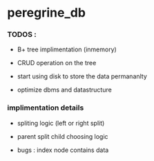 # peregrine_db

### TODOS :
- B+ tree implimentation (inmemory)
- CRUD operation on the tree

- start using disk to store the data permananlty
- optimize dbms and datastructure


### implimentation details

- spliting logic (left or right split)
- parent split child choosing logic


- bugs :
index node contains data
